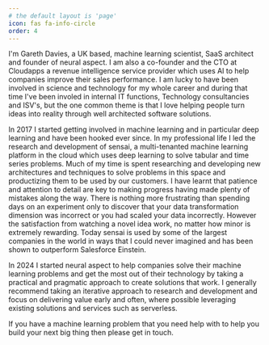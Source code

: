 ```yaml
---
# the default layout is 'page'
icon: fas fa-info-circle
order: 4
---
```


I'm Gareth Davies, a UK based, machine learning scientist, SaaS architect and founder of neural aspect. I am also a co-founder and the CTO at Cloudapps a revenue intelligence service provider which uses AI to help companies improve their sales performance. I am lucky to have been involved in science and technology for my whole career and during that time I've been involed in internal IT functions, Technology consultancies and ISV's, but the one common theme is that I love helping people turn ideas into reality through well architected software solutions. 

In 2017 I started getting involved in machine learning and in particular deep learning and have been hooked ever since. In my professional life I led the research and development of sensai, a multi-tenanted machine learning platform in the cloud which uses deep learning to solve tabular and time series problems. Much of my time is spent researching and developing new architectures and techniques to solve problems in this space and productizing them to be used by our customers. I have learnt that patience and attention to detail are key to making progress having made plenty of mistakes along the way. There is nothing more frustrating than spending days on an experiment only to discover that your data transformation dimension was incorrect or you had scaled your data incorrectly. However the satisfaction from watching a novel idea work, no matter how minor is extremely rewarding. Today sensai is used by some of the largest companies in the world in ways that I could never imagined and has been shown to outperform Salesforce Einstein.

In 2024 I started neural aspect to help companies solve their machine learning problems and get the most out of their technology by taking a practical and pragmatic approach to create solutions that work. I generally recommend taking an iterative approach to research and development and focus on delivering value early and often, where possible leveraging existing solutions and services such as serverless. 

If you have a machine learning problem that you need help with to help you build your next big thing then please get in touch.
